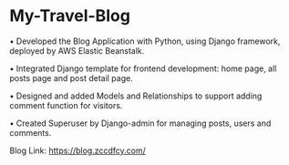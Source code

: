 # My-Travel-Blog

•	Developed the Blog Application with Python, using Django framework, deployed by AWS Elastic Beanstalk.

•	Integrated Django template for frontend development: home page, all posts page and post detail page.

•	Designed and added Models and Relationships to support adding comment function for visitors. 

•	Created Superuser by Django-admin for managing posts, users and comments.

Blog Link: https://blog.zccdfcy.com/
